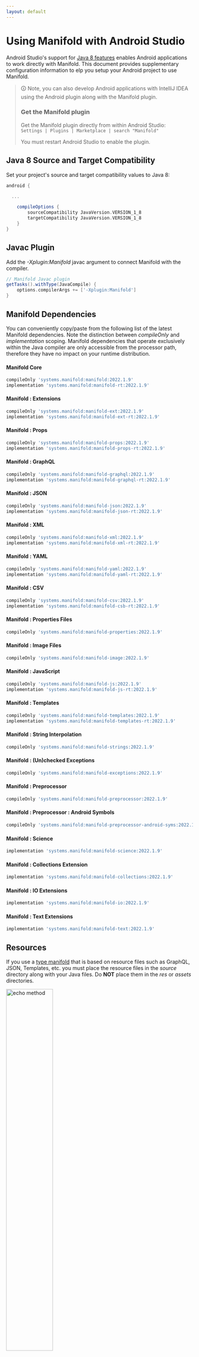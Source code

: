 ```yaml
---
layout: default
---
```


# Using Manifold with Android Studio

Android Studio's support for [Java 8 features](https://developer.android.com/studio/write/java8-support.html) enables
Android applications to work directly with Manifold. This document provides supplementary configuration information to
elp you setup your Android project to use Manifold.

>🛈 Note, you can also develop Android applications with IntelliJ IDEA using the Android plugin along with the Manifold
>plugin. 
>
>### Get the Manifold plugin
>Get the Manifold plugin directly from within Android Studio:
><br>
>`Settings | Plugins | Marketplace | search "Manifold"`
><br>
> 
>You must restart Android Studio to enable the plugin. 
 
## Java 8 Source and Target Compatibility 
Set your project's source and target compatibility values to Java 8:

```groovy
android {

  ...

    compileOptions {
        sourceCompatibility JavaVersion.VERSION_1_8
        targetCompatibility JavaVersion.VERSION_1_8
    }
}
```

## Javac Plugin
Add the *-Xplugin:Manifold* javac argument to connect Manifold with the compiler.

```groovy
// Manifold Javac plugin
getTasks().withType(JavaCompile) {
    options.compilerArgs += ['-Xplugin:Manifold']
}
```    

## Manifold Dependencies
You can conveniently copy/paste from the following list of the latest Manifold dependencies. Note the distinction
between *compileOnly* and *implementation* scoping. Manifold dependencies that operate exclusively within the
Java compiler are only accessible from the processor path, therefore they have no impact on your runtime distribution.

#### Manifold Core
```groovy
compileOnly 'systems.manifold:manifold:2022.1.9'
implementation 'systems.manifold:manifold-rt:2022.1.9'
```
#### Manifold : Extensions
```groovy
compileOnly 'systems.manifold:manifold-ext:2022.1.9'
implementation 'systems.manifold:manifold-ext-rt:2022.1.9'
```
#### Manifold : Props
```groovy
compileOnly 'systems.manifold:manifold-props:2022.1.9'
implementation 'systems.manifold:manifold-props-rt:2022.1.9'
```
#### Manifold : GraphQL
```groovy
compileOnly 'systems.manifold:manifold-graphql:2022.1.9'
implementation 'systems.manifold:manifold-graphql-rt:2022.1.9'
```
#### Manifold : JSON
```groovy
compileOnly 'systems.manifold:manifold-json:2022.1.9'
implementation 'systems.manifold:manifold-json-rt:2022.1.9'
```
#### Manifold : XML
```groovy
compileOnly 'systems.manifold:manifold-xml:2022.1.9'
implementation 'systems.manifold:manifold-xml-rt:2022.1.9'
```
#### Manifold : YAML
```groovy
compileOnly 'systems.manifold:manifold-yaml:2022.1.9'
implementation 'systems.manifold:manifold-yaml-rt:2022.1.9'
```
#### Manifold : CSV
```groovy
compileOnly 'systems.manifold:manifold-csv:2022.1.9'
implementation 'systems.manifold:manifold-csb-rt:2022.1.9'
```
#### Manifold : Properties Files
```groovy
compileOnly 'systems.manifold:manifold-properties:2022.1.9'
```
#### Manifold : Image Files
```groovy
compileOnly 'systems.manifold:manifold-image:2022.1.9'
```
#### Manifold : JavaScript
```groovy
compileOnly 'systems.manifold:manifold-js:2022.1.9'
implementation 'systems.manifold:manifold-js-rt:2022.1.9'
```
#### Manifold : Templates
```groovy
compileOnly 'systems.manifold:manifold-templates:2022.1.9'
implementation 'systems.manifold:manifold-templates-rt:2022.1.9'
```
#### Manifold : String Interpolation
```groovy
compileOnly 'systems.manifold:manifold-strings:2022.1.9'
```
#### Manifold : (Un)checked Exceptions
```groovy
compileOnly 'systems.manifold:manifold-exceptions:2022.1.9'
```
#### Manifold : Preprocessor
```groovy
compileOnly 'systems.manifold:manifold-preprocessor:2022.1.9'
```
#### Manifold : Preprocessor : Android Symbols
```groovy
compileOnly 'systems.manifold:manifold-preprocessor-android-syms:2022.1.9'
```
#### Manifold : Science
```groovy
implementation 'systems.manifold:manifold-science:2022.1.9'
```
#### Manifold : Collections Extension
```groovy
implementation 'systems.manifold:manifold-collections:2022.1.9'
```
#### Manifold : IO Extensions
```groovy
implementation 'systems.manifold:manifold-io:2022.1.9'
```
#### Manifold : Text Extensions
```groovy
implementation 'systems.manifold:manifold-text:2022.1.9'
```

## Resources

If you use a [type manifold](https://github.com/manifold-systems/manifold/tree/master/manifold-core-parent/manifold#the-big-picture)
that is based on resource files such as GraphQL, JSON, Templates, etc. you must place the resource files in the 
*source* directory along with your Java files.  Do **NOT** place them in the *res* or *assets* directories.
 
<p><img src="http://manifold.systems/images/android_resources.png" alt="echo method" width="50%" height="50%"/></p> 

## Preprocessor and build variant symbols

If you use the [preprocessor](https://github.com/manifold-systems/manifold/tree/master/manifold-deps-parent/manifold-preprocessor),
you can directly reference Android build variant symbols with the [manifold-preprocessor-android-syms](https://github.com/manifold-systems/manifold/tree/master/manifold-deps-parent/manifold-preprocessor-android-syms)
dependency.
```java
#if FLAVOR == "paid"
  @Override
  public void specialMethod(Foo foo) {
  ...
  }
#endif
```
build.gradle
```groovy
dependencies {
    ...
    compileOnly 'systems.manifold:manifold-preprocessor:2022.1.9'
    compileOnly 'systems.manifold:manifold-preprocessor-android-syms:2022.1.9'
}
```